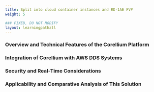 ```yaml
---
title: Split into cloud container instances and RD-1AE FVP
weight: 5

### FIXED, DO NOT MODIFY
layout: learningpathall
---
```


### Overview and Technical Features of the Corellium Platform


### Integration of Corellium with AWS DDS Systems


### Security and Real-Time Considerations


### Applicability and Comparative Analysis of This Solution
